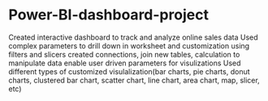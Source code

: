 # Power-BI-dashboard-project
Created interactive dashboard to track and analyze online sales data
Used complex parameters to drill down in worksheet and customization using filters and slicers
created connections, join new tables, calculation to manipulate data enable user driven parameters for visulizations
Used different types of customized visulalization(bar charts, pie charts, donut charts, clustered bar chart, scatter chart, line chart, area chart, map, slicer, etc)
